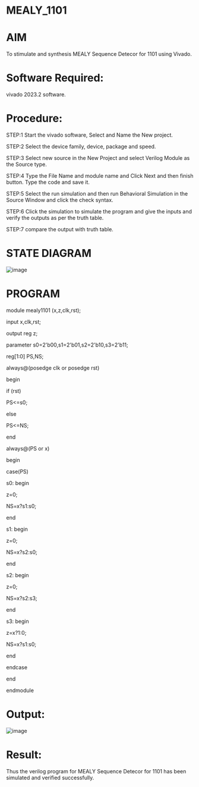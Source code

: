 # MEALY_1101
# AIM
To stimulate and synthesis MEALY Sequence Detecor for 1101 using Vivado.

# Software Required:
vivado 2023.2 software.

# Procedure:
STEP:1 Start the vivado software, Select and Name the New project.

STEP:2 Select the device family, device, package and speed.

STEP:3 Select new source in the New Project and select Verilog Module as the Source type.

STEP:4 Type the File Name and module name and Click Next and then finish button. Type the code and save it.

STEP:5 Select the run simulation and then run Behavioral Simulation in the Source Window and click the check syntax.

STEP:6 Click the simulation to simulate the program and give the inputs and verify the outputs as per the truth table.

STEP:7 compare the output with truth table.
# STATE DIAGRAM
![image](https://github.com/RESMIRNAIR/MEALY_1101/assets/154305926/fce7c9dc-e0df-4528-843b-559bf24f018a)
# PROGRAM
module mealy1101 (x,z,clk,rst);

input x,clk,rst;

output reg z;

parameter s0=2'b00,s1=2'b01,s2=2'b10,s3=2'b11;

reg[1:0] PS,NS;

always@(posedge clk or posedge rst)

begin

if (rst)

PS<=s0;

else

PS<=NS;

end

always@(PS or x)

begin

case(PS)

s0: begin

z=0;

NS=x?s1:s0;

end

s1: begin

z=0;

NS=x?s2:s0;

end

s2: begin

z=0;

NS=x?s2:s3;

end

s3: begin

z=x?1:0;

NS=x?s1:s0;

end

endcase

end

endmodule
# Output:
![image](https://github.com/padhmapriya06/MEALY_1101/assets/160568779/bc245122-97a4-40a3-b2f3-579d44bc386f)

# Result:
Thus the verilog program for MEALY Sequence Detecor for 1101 has been simulated and verified successfully.
